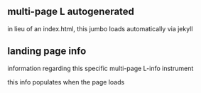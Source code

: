 
## multi-page L autogenerated ##

in lieu of an index.html, this jumbo loads automatically via jekyll<br/>

## landing page info ##

information regarding this specific multi-page L-info instrument<br/>

this info populates when the page loads


